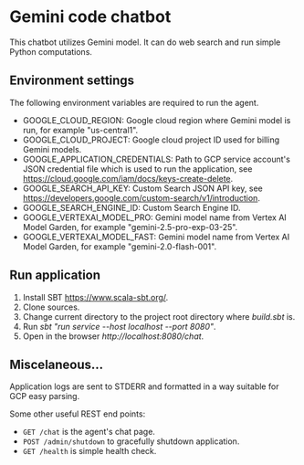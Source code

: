# Gemini code chatbot

This chatbot utilizes Gemini model. It can do web search and run simple Python computations. 

## Environment settings

The following environment variables are required to run the agent.

- GOOGLE_CLOUD_REGION: Google cloud region where Gemini model is run, for example "us-central1".
- GOOGLE_CLOUD_PROJECT: Google cloud project ID used for billing Gemini models.
- GOOGLE_APPLICATION_CREDENTIALS: Path to GCP service account's JSON credential file which is used to run the application, see https://cloud.google.com/iam/docs/keys-create-delete. 
- GOOGLE_SEARCH_API_KEY: Custom Search JSON API key, see https://developers.google.com/custom-search/v1/introduction.
- GOOGLE_SEARCH_ENGINE_ID: Custom Search Engine ID.
- GOOGLE_VERTEXAI_MODEL_PRO: Gemini model name from Vertex AI Model Garden, for example "gemini-2.5-pro-exp-03-25".
- GOOGLE_VERTEXAI_MODEL_FAST: Gemini model name from Vertex AI Model Garden, for example "gemini-2.0-flash-001". 

## Run application

1. Install SBT https://www.scala-sbt.org/.
2. Clone sources.
3. Change current directory to the project root directory where *build.sbt* is.
4. Run *sbt "run service --host localhost --port 8080"*.
5. Open in the browser *http://localhost:8080/chat*.


## Miscelaneous...
Application logs are sent to STDERR and formatted in a way suitable for GCP easy parsing.

Some other useful REST end points:
* ```GET /chat``` is the agent's chat page.
* ```POST /admin/shutdown``` to gracefully shutdown application.
* ```GET /health``` is simple health check.

